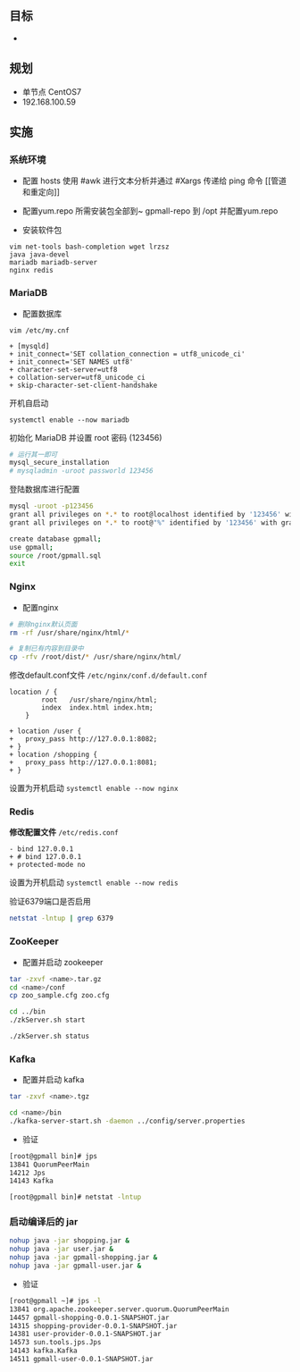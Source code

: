 
## 目标

- 
## 规划

- 单节点 CentOS7
- 192.168.100.59
## 实施

### 系统环境

- 配置 hosts
使用 #awk 进行文本分析并通过 #Xargs 传递给 ping 命令 [[管道和重定向]]

- 配置yum.repo
所需安装包全部到~
gpmall-repo 到 /opt 并配置yum.repo

- 安装软件包
```
vim net-tools bash-completion wget lrzsz
java java-devel
mariadb mariadb-server
nginx redis
```

### MariaDB

- 配置数据库
```git
vim /etc/my.cnf

+ [mysqld]
+ init_connect='SET collation_connection = utf8_unicode_ci'
+ init_connect='SET NAMES utf8'
+ character-set-server=utf8
+ collation-server=utf8_unicode_ci
+ skip-character-set-client-handshake
```

开机自启动
```
systemctl enable --now mariadb
```

初始化 MariaDB 并设置 root 密码 (123456)
```bash
# 运行其一即可
mysql_secure_installation
# mysqladmin -uroot passworld 123456
```

登陆数据库进行配置
```bash
mysql -uroot -p123456
grant all privileges on *.* to root@localhost identified by '123456' with grant option;
grant all privileges on *.* to root@"%" identified by '123456' with grant option;

create database gpmall;
use gpmall;
source /root/gpmall.sql
exit
```

### Nginx

- 配置nginx
```bash
# 删除nginx默认页面
rm -rf /usr/share/nginx/html/*

# 复制已有内容到目录中
cp -rfv /root/dist/* /usr/share/nginx/html/
```

修改default.conf文件 `/etc/nginx/conf.d/default.conf`
```git
location / {
        root   /usr/share/nginx/html;
        index  index.html index.htm;
    }

+ location /user {
+ 	proxy_pass http://127.0.0.1:8082;
+ }
+ location /shopping {
+ 	proxy_pass http://127.0.0.1:8081;
+ }
```

设置为开机启动 `systemctl enable --now nginx`

### Redis

**修改配置文件** `/etc/redis.conf`
```git
- bind 127.0.0.1
+ # bind 127.0.0.1
+ protected-mode no
```

设置为开机启动 `systemctl enable --now redis`

验证6379端口是否启用
```bash
netstat -lntup | grep 6379
```

### ZooKeeper

- 配置并启动 zookeeper
```bash
tar -zxvf <name>.tar.gz
cd <name>/conf
cp zoo_sample.cfg zoo.cfg

cd ../bin
./zkServer.sh start

./zkServer.sh status
```

### Kafka

- 配置并启动 kafka
```bash
tar -zxvf <name>.tgz

cd <name>/bin
./kafka-server-start.sh -daemon ../config/server.properties
```

- 验证
```bash
[root@gpmall bin]# jps
13841 QuorumPeerMain
14212 Jps
14143 Kafka

[root@gpmall bin]# netstat -lntup
```

### 启动编译后的 jar

```bash
nohup java -jar shopping.jar &
nohup java -jar user.jar &
nohup java -jar gpmall-shopping.jar &
nohup java -jar gpmall-user.jar &
```

- 验证
```bash
[root@gpmall ~]# jps -l
13841 org.apache.zookeeper.server.quorum.QuorumPeerMain
14457 gpmall-shopping-0.0.1-SNAPSHOT.jar
14315 shopping-provider-0.0.1-SNAPSHOT.jar
14381 user-provider-0.0.1-SNAPSHOT.jar
14573 sun.tools.jps.Jps
14143 kafka.Kafka
14511 gpmall-user-0.0.1-SNAPSHOT.jar
```